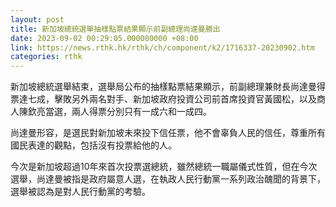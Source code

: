 ```yaml
---
layout: post
title: 新加坡總統選舉抽樣點票結果顯示前副總理尚達曼勝出
date: 2023-09-02 00:29:05.000000000 +08:00
link: https://news.rthk.hk/rthk/ch/component/k2/1716337-20230902.htm
categories: rthk
---
```


新加坡總統選舉結束，選舉局公布的抽樣點票結果顯示，前副總理兼財長尚達曼得票達七成，擊敗另外兩名對手、新加坡政府投資公司前首席投資官黃國松，以及商人陳欽亮當選，兩人得票分別只有一成六和一成四。

尚達曼形容，是選民對新加坡未來投下信任票，他不會辜負人民的信任，尊重所有國民表達的觀點，包括沒有投票給他的人。

今次是新加坡超過10年來首次投票選總統，雖然總統一職屬儀式性質，但在今次選舉，尚達曼被指是政府屬意人選，在執政人民行動黨一系列政治醜聞的背景下，選舉被認為是對人民行動黨的考驗。
